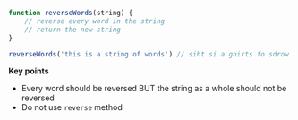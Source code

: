 ```js
function reverseWords(string) {
    // reverse every word in the string
    // return the new string
}

reverseWords('this is a string of words') // siht si a gnirts fo sdrow
```
**Key points**
- Every word should be reversed BUT the string as a whole should not be reversed
- Do not use `reverse` method
